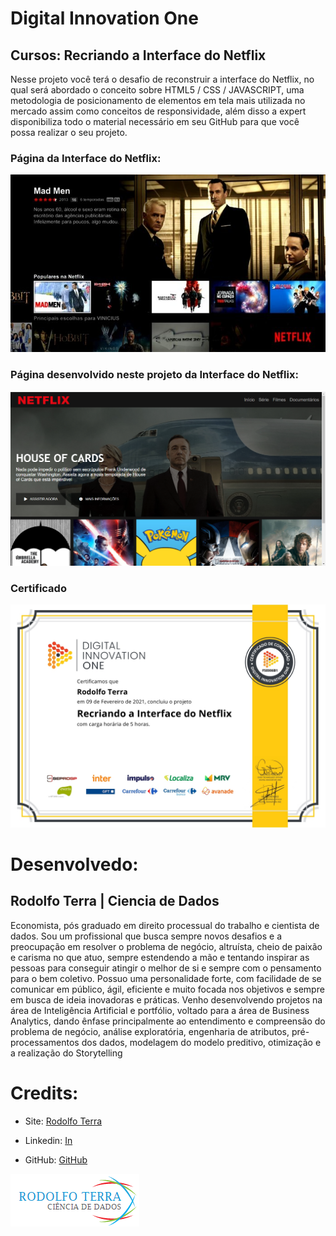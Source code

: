 # Digital Innovation One

## Cursos: Recriando a Interface do Netflix

Nesse projeto você terá o desafio de reconstruir a interface do Netflix, no qual será abordado o conceito sobre HTML5 / CSS / JAVASCRIPT, uma metodologia de posicionamento de elementos em tela mais utilizada no mercado assim como conceitos de responsividade, além disso a expert disponibiliza todo o material necessário em seu GitHub para que você possa realizar o seu projeto.

### Página da Interface do Netflix:

![Instagram](https://raw.githubusercontent.com/rodolffoterra/create_page_netflix/main/img/captura-de-tela-2014-12-02-as-134653.jpg)


### Página desenvolvido neste projeto da Interface do Netflix:


![Instagram](https://raw.githubusercontent.com/rodolffoterra/create_page_netflix/main/img/netflix_projeto.png)


### Certificado

![Digital Innovation One](https://raw.githubusercontent.com/rodolffoterra/create_page_netflix/main/img/certificado.pdf_page_1.png)


# Desenvolvedo:

## Rodolfo Terra | Ciencia de Dados

Economista, pós graduado em direito processual do trabalho e cientista de dados. Sou um profissional que busca sempre novos desafios e a preocupação em resolver o problema de negócio, altruísta, cheio de paixão e carisma no que atuo, sempre estendendo a mão e tentando inspirar as pessoas para conseguir atingir o melhor de si e sempre com o pensamento para o bem coletivo. Possuo uma personalidade forte, com facilidade de se comunicar em público, ágil, eficiente e muito focada nos objetivos e sempre em busca de ideia inovadoras e práticas. Venho desenvolvendo projetos na área de Inteligência Artificial e  portfólio,  voltado para a área de Business Analytics, dando ênfase principalmente ao entendimento e compreensão do problema de negócio, análise exploratória, engenharia de atributos, pré-processamentos dos dados, modelagem do modelo preditivo, otimização e a realização do Storytelling


# Credits:

 * Site:     <a href="http://www.rodolfoterra.com">Rodolfo Terra</a>

 * Linkedin:       <a href="https://www.linkedin.com/in/rodolffoterra/">In</a>
   
 * GitHub:   <a href="https://github.com/rodolffoterra">GitHub</a>

 ![Ciência de Dados](https://raw.githubusercontent.com/rodolffoterra/Project_KPIs/main/imagem/logo.png)

